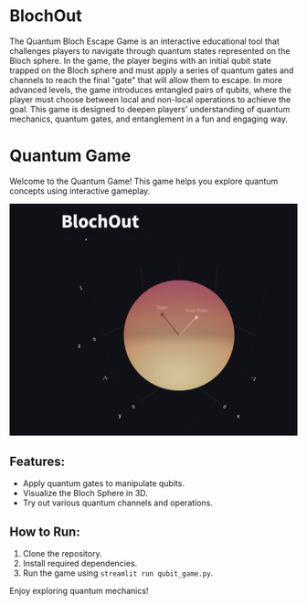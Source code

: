 # BlochOut
The Quantum Bloch Escape Game is an interactive educational tool that challenges players to navigate through quantum states represented on the Bloch sphere. In the game, the player begins with an initial qubit state trapped on the Bloch sphere and must apply a series of quantum gates and channels to reach the final "gate" that will allow them to escape. In more advanced levels, the game introduces entangled pairs of qubits, where the player must choose between local and non-local operations to achieve the goal.
This game is designed to deepen players' understanding of quantum mechanics, quantum gates, and entanglement in a fun and engaging way.
# Quantum Game

Welcome to the Quantum Game! This game helps you explore quantum concepts using interactive gameplay.

![Quantum Game Screenshot](assets/qubit.png)

## Features:
- Apply quantum gates to manipulate qubits.
- Visualize the Bloch Sphere in 3D.
- Try out various quantum channels and operations.

## How to Run:
1. Clone the repository.
2. Install required dependencies.
3. Run the game using `streamlit run qubit_game.py`.

Enjoy exploring quantum mechanics!
